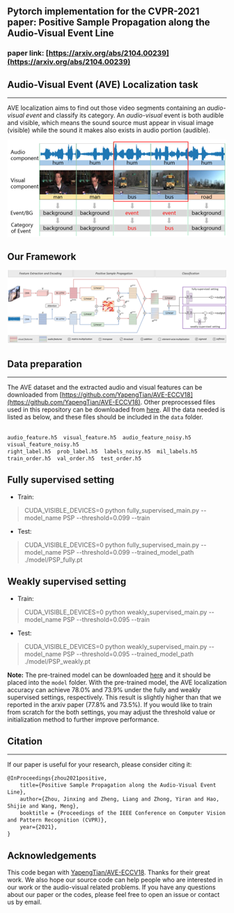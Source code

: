 ## Pytorch implementation for the CVPR-2021 paper: **Positive Sample Propagation along the Audio-Visual Event Line**

### paper link: [https://arxiv.org/abs/2104.00239](https://arxiv.org/abs/2104.00239)


## Audio-Visual Event (AVE) Localization task
---
AVE localization aims to find out those video segments containing an *audio-visual event* and classify its category.
An *audio-visual* event is both audible and visible, which means the sound source must appear in visual image (visible) while the sound it makes also exists in audio portion (audible).

![AVE localization](./figures/figure1_AVE_Localization.png)

## Our Framework
![framework](./figures/figure2_framework.png)

## Data preparation
---
The AVE dataset and the extracted audio and visual features can be downloaded from [https://github.com/YapengTian/AVE-ECCV18](https://github.com/YapengTian/AVE-ECCV18).
Other preprocessed files used in this repository can be downloaded from [here](https://drive.google.com/file/d/1juKwV813ZibgX79VDjB6X6Pnmq1X7Huz/view?usp=sharing).
All the data needed is listed as below, and these files should be included in the ``data`` folder.
<pre><code>
audio_feature.h5  visual_feature.h5  audio_feature_noisy.h5 visual_feature_noisy.h5
right_label.h5  prob_label.h5  labels_noisy.h5  mil_labels.h5
train_order.h5  val_order.h5  test_order.h5
</code></pre>


## Fully supervised setting
- Train:
>  CUDA_VISIBLE_DEVICES=0 python fully_supervised_main.py --model_name PSP --threshold=0.099 --train
- Test:
>  CUDA_VISIBLE_DEVICES=0 python fully_supervised_main.py --model_name PSP --threshold=0.099 --trained_model_path ./model/PSP_fully.pt

## Weakly supervised setting
- Train:
> CUDA_VISIBLE_DEVICES=0 python weakly_supervised_main.py --model_name PSP --threshold=0.095 --train
- Test:
> CUDA_VISIBLE_DEVICES=0 python weakly_supervised_main.py --model_name PSP --threshold=0.095 --trained_model_path ./model/PSP_weakly.pt

**Note:** The pre-trained model can be downloaded [here](https://drive.google.com/drive/folders/1YEyEH6e988v1NUwwVYohrwY2DSpVtVoT?usp=sharing) and it should be placed into the ``model`` folder. With the pre-trained model, the AVE localization accuracy can achieve 78.0% and 73.9% under the fully and weakly supervised settings, respectively. This result is slightly higher than that we reported in the arxiv paper (77.8% and 73.5%). If you would like to train from scratch for the both settings, you may adjust the threshold value or initialization method to further improve performance.



## Citation
----
If our paper is useful for your research, please consider citing it:
<pre><code>@InProceedings{zhou2021positive,
    title={Positive Sample Propagation along the Audio-Visual Event Line},
    author={Zhou, Jinxing and Zheng, Liang and Zhong, Yiran and Hao, Shijie and Wang, Meng},
    booktitle = {Proceedings of the IEEE Conference on Computer Vision and Pattern Recognition (CVPR)},
    year={2021},
}
</code></pre>


## Acknowledgements
This code began with [YapengTian/AVE-ECCV18](https://github.com/YapengTian/AVE-ECCV18). Thanks for their great work.
We also hope our source code can help people who are interested in our work or the audio-visual related problems.
If you have any questions about our paper or the codes, please feel free to open an issue or contact us by email.
